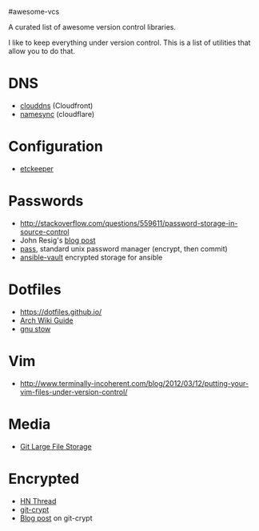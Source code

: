 #awesome-vcs

A curated list of awesome version control libraries. 

I like to keep everything under version control. This is a list of utilities that allow you to do that.

# DNS

 - [clouddns](https://github.com/jhawthorn/clouddns) (Cloudfront)
 - [namesync](https://github.com/dnerdy/namesync) (cloudflare)

# Configuration

- [etckeeper](https://github.com/joeyh/etckeeper)

# Passwords

- http://stackoverflow.com/questions/559611/password-storage-in-source-control
- John Resig's [blog post](http://ejohn.org/blog/keeping-passwords-in-source-control/)
- [pass](http://www.passwordstore.org/), standard unix password manager (encrypt, then commit)
- [ansible-vault](https://docs.ansible.com/playbooks_vault.html) encrypted storage for ansible

# Dotfiles

- <https://dotfiles.github.io/>
- [Arch Wiki Guide](https://wiki.archlinux.org/index.php/Dotfiles#Version_control)
- [gnu stow](http://www.gnu.org/software/stow/)

# Vim

- http://www.terminally-incoherent.com/blog/2012/03/12/putting-your-vim-files-under-version-control/

# Media

- [Git Large File Storage](https://git-lfs.github.com/)

# Encrypted

- [HN Thread](https://news.ycombinator.com/item?id=8264496)
- [git-crypt](https://www.agwa.name/projects/git-crypt/)
- [Blog post](http://dsernst.com/2015/06/09/git-crypt-is-git--encryption/) on git-crypt
